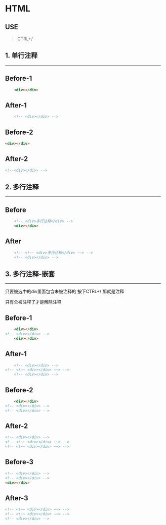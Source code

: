 
# HTML

## USE

> CTRL+/

##  1. 单行注释
<hr>

## Before-1
<!-- test:lineByLine-1-before  -->
```html
    <div></div>
```
## After-1
<!-- test:lineByLine-1-after  -->
```html
    <!-- <div></div> -->
```

## Before-2
<!-- test:lineByLine-2-before  -->
```html
<div></div>
```
## After-2
<!-- test:lineByLine-2-after  -->
```html
<!--<div></div> -->
```

##  2. 多行注释
<hr>

## Before
<!-- test:multiLine-before  -->
```html
    <!-- <div>多行注释</div> -->
    <div></div>
```
## After
<!-- test:multiLine-after  -->
```html
    <!-- <!~~ <div>多行注释</div> ~~> -->
    <!-- <div></div> -->
```

##  3. 多行注释-嵌套
<hr>

只要被选中的div里面包含未被注释的 按下CTRL+/ 那就是注释

只有全被注释了才是解除注释

## Before-1
<!-- test:nestedMultiLine-1-before  -->
```html
    <div></div>
<!-- <div></div> -->
    <div></div>
```
## After-1
<!-- test:nestedMultiLine-1-after  -->
```html
    <!-- <div></div> -->
<!-- <!~~ <div></div> ~~> -->
    <!-- <div></div> -->
```


## Before-2 
```html
    <div></div>
<!-- <div></div> -->
<!-- <div></div> -->
```
## After-2
```html
<!-- <div></div> -->
<!-- <!~~ <div></div> ~~> -->
<!-- <!~~ <div></div> ~~> -->
```

## Before-3
```html
<!-- <div></div> -->
<!-- <div></div> -->
<div></div>
```
## After-3
```html
<!-- <!~~ <div></div> ~~> -->
<!-- <!~~ <div></div> ~~> -->
<!-- <div></div> -->
```

		

